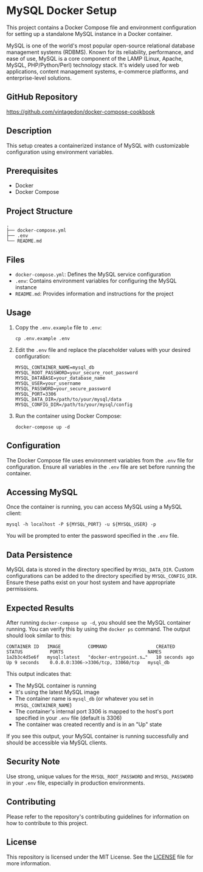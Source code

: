 # MySQL Docker Setup

This project contains a Docker Compose file and environment configuration for setting up a standalone MySQL instance in a Docker container.

MySQL is one of the world's most popular open-source relational database management systems (RDBMS). Known for its reliability, performance, and ease of use, MySQL is a core component of the LAMP (Linux, Apache, MySQL, PHP/Python/Perl) technology stack. It's widely used for web applications, content management systems, e-commerce platforms, and enterprise-level solutions.

## GitHub Repository
https://github.com/vintagedon/docker-compose-cookbook

## Description
This setup creates a containerized instance of MySQL with customizable configuration using environment variables.

## Prerequisites
- Docker
- Docker Compose

## Project Structure
```
.
├── docker-compose.yml
├── .env
└── README.md
```

## Files
- `docker-compose.yml`: Defines the MySQL service configuration
- `.env`: Contains environment variables for configuring the MySQL instance
- `README.md`: Provides information and instructions for the project

## Usage

1. Copy the `.env.example` file to `.env`:
   ```
   cp .env.example .env
   ```

2. Edit the `.env` file and replace the placeholder values with your desired configuration:
   ```
   MYSQL_CONTAINER_NAME=mysql_db
   MYSQL_ROOT_PASSWORD=your_secure_root_password
   MYSQL_DATABASE=your_database_name
   MYSQL_USER=your_username
   MYSQL_PASSWORD=your_secure_password
   MYSQL_PORT=3306
   MYSQL_DATA_DIR=/path/to/your/mysql/data
   MYSQL_CONFIG_DIR=/path/to/your/mysql/config
   ```

3. Run the container using Docker Compose:
   ```
   docker-compose up -d
   ```

## Configuration
The Docker Compose file uses environment variables from the `.env` file for configuration. Ensure all variables in the `.env` file are set before running the container.

## Accessing MySQL
Once the container is running, you can access MySQL using a MySQL client:
```
mysql -h localhost -P ${MYSQL_PORT} -u ${MYSQL_USER} -p
```
You will be prompted to enter the password specified in the `.env` file.

## Data Persistence
MySQL data is stored in the directory specified by `MYSQL_DATA_DIR`. Custom configurations can be added to the directory specified by `MYSQL_CONFIG_DIR`. Ensure these paths exist on your host system and have appropriate permissions.

## Expected Results
After running `docker-compose up -d`, you should see the MySQL container running. You can verify this by using the `docker ps` command. The output should look similar to this:

```
CONTAINER ID   IMAGE          COMMAND                  CREATED          STATUS          PORTS                               NAMES
1a2b3c4d5e6f   mysql:latest   "docker-entrypoint.s…"   10 seconds ago   Up 9 seconds    0.0.0.0:3306->3306/tcp, 33060/tcp   mysql_db
```

This output indicates that:
- The MySQL container is running
- It's using the latest MySQL image
- The container name is `mysql_db` (or whatever you set in `MYSQL_CONTAINER_NAME`)
- The container's internal port 3306 is mapped to the host's port specified in your `.env` file (default is 3306)
- The container was created recently and is in an "Up" state

If you see this output, your MySQL container is running successfully and should be accessible via MySQL clients.

## Security Note
Use strong, unique values for the `MYSQL_ROOT_PASSWORD` and `MYSQL_PASSWORD` in your `.env` file, especially in production environments.

## Contributing
Please refer to the repository's contributing guidelines for information on how to contribute to this project.

## License
This repository is licensed under the MIT License. See the [LICENSE](LICENSE) file for more information.
